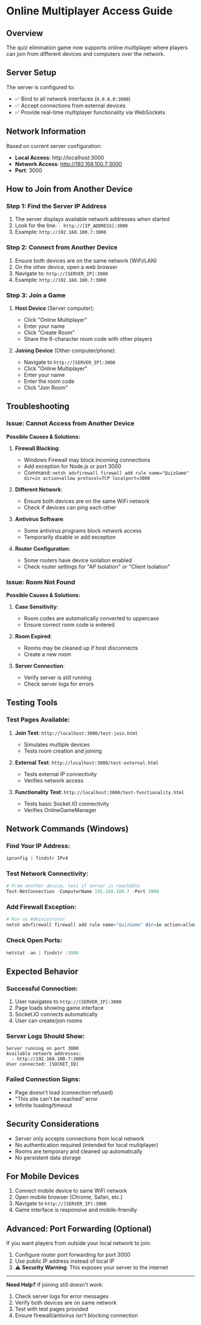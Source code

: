 # Online Multiplayer Access Guide

## Overview
The quiz elimination game now supports online multiplayer where players can join from different devices and computers over the network.

## Server Setup
The server is configured to:
- ✅ Bind to all network interfaces (`0.0.0.0:3000`)
- ✅ Accept connections from external devices
- ✅ Provide real-time multiplayer functionality via WebSockets

## Network Information
Based on current server configuration:
- **Local Access**: http://localhost:3000
- **Network Access**: http://192.168.100.7:3000
- **Port**: 3000

## How to Join from Another Device

### Step 1: Find the Server IP Address
1. The server displays available network addresses when started
2. Look for the line: `- http://[IP_ADDRESS]:3000`
3. Example: `http://192.168.100.7:3000`

### Step 2: Connect from Another Device
1. Ensure both devices are on the same network (WiFi/LAN)
2. On the other device, open a web browser
3. Navigate to: `http://[SERVER_IP]:3000`
4. Example: `http://192.168.100.7:3000`

### Step 3: Join a Game
1. **Host Device** (Server computer):
   - Click "Online Multiplayer"
   - Enter your name
   - Click "Create Room"
   - Share the 6-character room code with other players

2. **Joining Device** (Other computer/phone):
   - Navigate to `http://[SERVER_IP]:3000`
   - Click "Online Multiplayer"
   - Enter your name
   - Enter the room code
   - Click "Join Room"

## Troubleshooting

### Issue: Cannot Access from Another Device
**Possible Causes & Solutions:**

1. **Firewall Blocking**:
   - Windows Firewall may block incoming connections
   - Add exception for Node.js or port 3000
   - Command: `netsh advfirewall firewall add rule name="QuizGame" dir=in action=allow protocol=TCP localport=3000`

2. **Different Network**:
   - Ensure both devices are on the same WiFi network
   - Check if devices can ping each other

3. **Antivirus Software**:
   - Some antivirus programs block network access
   - Temporarily disable or add exception

4. **Router Configuration**:
   - Some routers have device isolation enabled
   - Check router settings for "AP Isolation" or "Client Isolation"

### Issue: Room Not Found
**Possible Causes & Solutions:**

1. **Case Sensitivity**:
   - Room codes are automatically converted to uppercase
   - Ensure correct room code is entered

2. **Room Expired**:
   - Rooms may be cleaned up if host disconnects
   - Create a new room

3. **Server Connection**:
   - Verify server is still running
   - Check server logs for errors

## Testing Tools

### Test Pages Available:
1. **Join Test**: `http://localhost:3000/test-join.html`
   - Simulates multiple devices
   - Tests room creation and joining

2. **External Test**: `http://localhost:3000/test-external.html`
   - Tests external IP connectivity
   - Verifies network access

3. **Functionality Test**: `http://localhost:3000/test-functionality.html`
   - Tests basic Socket.IO connectivity
   - Verifies OnlineGameManager

## Network Commands (Windows)

### Find Your IP Address:
```powershell
ipconfig | findstr IPv4
```

### Test Network Connectivity:
```powershell
# From another device, test if server is reachable
Test-NetConnection -ComputerName 192.168.100.7 -Port 3000
```

### Add Firewall Exception:
```powershell
# Run as Administrator
netsh advfirewall firewall add rule name="QuizGame" dir=in action=allow protocol=TCP localport=3000
```

### Check Open Ports:
```powershell
netstat -an | findstr :3000
```

## Expected Behavior

### Successful Connection:
1. User navigates to `http://[SERVER_IP]:3000`
2. Page loads showing game interface
3. Socket.IO connects automatically
4. User can create/join rooms

### Server Logs Should Show:
```
Server running on port 3000
Available network addresses:
  - http://192.168.100.7:3000
User connected: [SOCKET_ID]
```

### Failed Connection Signs:
- Page doesn't load (connection refused)
- "This site can't be reached" error
- Infinite loading/timeout

## Security Considerations
- Server only accepts connections from local network
- No authentication required (intended for local multiplayer)
- Rooms are temporary and cleaned up automatically
- No persistent data storage

## For Mobile Devices
1. Connect mobile device to same WiFi network
2. Open mobile browser (Chrome, Safari, etc.)
3. Navigate to `http://[SERVER_IP]:3000`
4. Game interface is responsive and mobile-friendly

## Advanced: Port Forwarding (Optional)
If you want players from outside your local network to join:
1. Configure router port forwarding for port 3000
2. Use public IP address instead of local IP
3. ⚠️ **Security Warning**: This exposes your server to the internet

---

**Need Help?**
If joining still doesn't work:
1. Check server logs for error messages
2. Verify both devices are on same network
3. Test with test pages provided
4. Ensure firewall/antivirus isn't blocking connection
